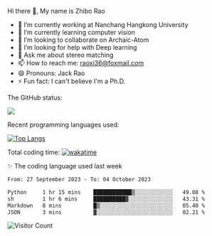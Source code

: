 Hi there 👋, My name is Zhibo Rao
- 🔭 I’m currently working at Nanchang Hangkong University
- 🌱 I’m currently learning computer vision
- 👯 I’m looking to collaborate on Archaic-Atom
- 🤔 I’m looking for help with Deep learning
- 💬 Ask me about stereo matching
- 📫 How to reach me: raoxi36@foxmail.com
- 😄 Pronouns: Jack Rao
- ⚡ Fun fact: I can't believe I'm a Ph.D.

The GitHub status:

![](https://github-readme-stats.vercel.app/api?username=ZhiboRao)

Recent programming languages used:

[![Top Langs](https://github-readme-stats.vercel.app/api/top-langs/?username=ZhiboRao&layout=compact)](https://github.com/anuraghazra/github-readme-stats)

Total coding time: [![wakatime](https://wakatime.com/badge/user/51ec5ec7-4742-4243-9eea-732ade32c0b7.svg)](https://wakatime.com/@51ec5ec7-4742-4243-9eea-732ade32c0b7)

✨ The coding language used last week 
<!--START_SECTION:waka-->

```txt
From: 27 September 2023 - To: 04 October 2023

Python     1 hr 15 mins    ████████████▒░░░░░░░░░░░░   49.08 %
sh         1 hr 6 mins     ██████████▓░░░░░░░░░░░░░░   43.31 %
Markdown   8 mins          █▒░░░░░░░░░░░░░░░░░░░░░░░   05.40 %
JSON       3 mins          ▓░░░░░░░░░░░░░░░░░░░░░░░░   02.21 %
```

<!--END_SECTION:waka-->

![Visitor Count](https://profile-counter.glitch.me/Raohaocheng/count.svg)
